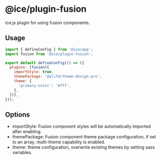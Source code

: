 # @ice/plugin-fusion

ice.js plugin for using fusion components.

## Usage

```js
import { defineConfig } from '@ice/app';
import fusion from '@ice/plugin-fusion';

export default defineConfig(() => ({
  plugins: [fusion({
    importStyle: true,
    themePackage: '@alifd/theme-design-pro',
    theme: {
      'primary-color': '#fff',
    },
  })],
}));
```

## Options

- importStyle: Fusion component styles will be automatically imported after enabling.
- themePackage: Fusion component theme package configuration, if set to an array, multi-theme capability is enabled.
- theme: theme configuration, overwrite existing themes by setting sass variables.
